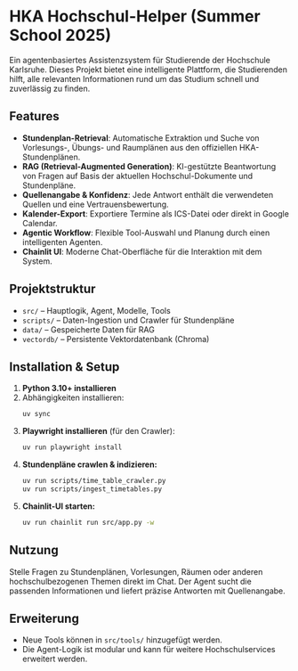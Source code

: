 # HKA Hochschul-Helper (Summer School 2025)

Ein agentenbasiertes Assistenzsystem für Studierende der Hochschule Karlsruhe. Dieses Projekt bietet eine intelligente Plattform, die Studierenden hilft, alle relevanten Informationen rund um das Studium schnell und zuverlässig zu finden.

## Features

- **Stundenplan-Retrieval**: Automatische Extraktion und Suche von Vorlesungs-, Übungs- und Raumplänen aus den offiziellen HKA-Stundenplänen.
- **RAG (Retrieval-Augmented Generation)**: KI-gestützte Beantwortung von Fragen auf Basis der aktuellen Hochschul-Dokumente und Stundenpläne.
- **Quellenangabe & Konfidenz**: Jede Antwort enthält die verwendeten Quellen und eine Vertrauensbewertung.
- **Kalender-Export**: Exportiere Termine als ICS-Datei oder direkt in Google Calendar.
- **Agentic Workflow**: Flexible Tool-Auswahl und Planung durch einen intelligenten Agenten.
- **Chainlit UI**: Moderne Chat-Oberfläche für die Interaktion mit dem System.

## Projektstruktur

- `src/` – Hauptlogik, Agent, Modelle, Tools
- `scripts/` – Daten-Ingestion und Crawler für Stundenpläne
- `data/` – Gespeicherte Daten für RAG
- `vectordb/` – Persistente Vektordatenbank (Chroma)

## Installation & Setup

1. **Python 3.10+ installieren**
2. Abhängigkeiten installieren:
    ```bash
    uv sync
    ```
3. **Playwright installieren** (für den Crawler):
    ```bash
    uv run playwright install
    ```
4. **Stundenpläne crawlen & indizieren:**
    ```bash
    uv run scripts/time_table_crawler.py
    uv run scripts/ingest_timetables.py
    ```
5. **Chainlit-UI starten:**
    ```bash
    uv run chainlit run src/app.py -w
    ```

## Nutzung

Stelle Fragen zu Stundenplänen, Vorlesungen, Räumen oder anderen hochschulbezogenen Themen direkt im Chat. Der Agent sucht die passenden Informationen und liefert präzise Antworten mit Quellenangabe.

## Erweiterung

- Neue Tools können in `src/tools/` hinzugefügt werden.
- Die Agent-Logik ist modular und kann für weitere Hochschulservices erweitert werden.
